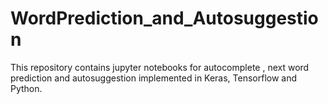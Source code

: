 # WordPrediction_and_Autosuggestion
This repository contains jupyter notebooks for autocomplete , next word prediction and autosuggestion implemented in Keras, Tensorflow and Python.
